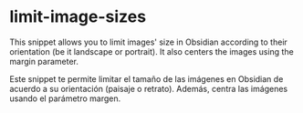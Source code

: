 # limit-image-sizes
This snippet allows you to limit images' size in Obsidian according to their orientation (be it landscape or portrait). It also centers the images using the margin parameter.

Este snippet te permite limitar el tamaño de las imágenes en Obsidian de acuerdo a su orientación (paisaje o retrato).  Además, centra las imágenes usando el parámetro margen.
